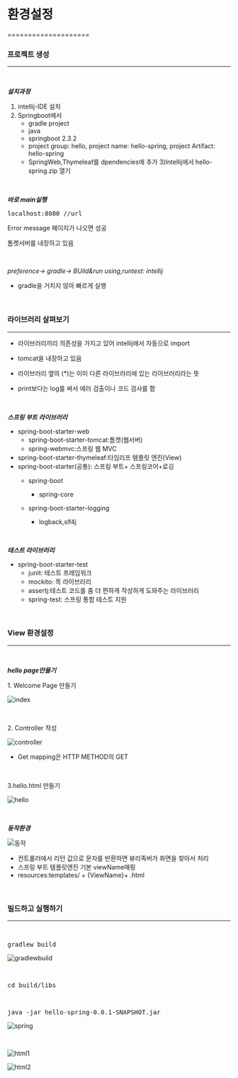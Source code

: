 <h1> 환경설정</h1>

====================

<h3>프로젝트 생성</h3>

----------------------
<br/>

<b>*설치과정*</b>

1) intellij-IDE 설치
2) Springboot에서 
    - gradle project 
    - java
    - springboot 2.3.2
    - project group: hello,  project name: hello-spring,  project Artifact: hello-spring
    - SpringWeb,Thymeleaf를 dpendencies에 추가
3)Intellij에서 hello-spring.zip 열기

<br/>

<b>*바로 main실행*</b>
<pre>
localhost:8080 //url
</pre>
<p>Error message 페이지가 나오면 성공</p>
<p>톰켓서버를 내장하고 있음</p>

<br/>

*preference-> gradle-> BUild&run using,runtest: intellij*
- gradle을 거치지 않아 빠르게 실행 

<br/>

<h3>라이브러리 살펴보기</h3>

------------------------

- 라이브러리끼리 의존성을 가지고 있어 intellij에서 자동으로 import

- tomcat을 내장하고 있음

- 라이브러리 옆의 (*)는 이미 다른 라이브러리에 있는 라이브러리라는 뜻

- print보다는 log를 써서 에러 검출이나 코드 검사를 함

<br/>

<b>*스프링 부트 라이브러리*</b>
- spring-boot-starter-web
    - spring-boot-starter-tomcat:톰캣(웹서버)
    - spring-webmvc:스프링 웹 MVC
- spring-boot-starter-thymeleaf:타임리프 템플릿 엔진(View)
- spring-boot-starter(공통): 스프링 부트+ 스프링코어+로깅
    - spring-boot
         - spring-core

    - spring-boot-starter-logging
        - logback,slf4j

<br/>

<b>*테스트 라이브러리*</b>
- spring-boot-starter-test
    - junit: 테스트 프레임워크
    - mockito: 목 라이브러리
    - assertj:테스트 코드를 좀 더 편하게 작성하게 도와주는 라이브러리
    - spring-test: 스프링 통합 테스트 지원

<br/>

<h3> View 환경설정</h3>
 
 -----------------------

<br/>

<b>*hello page만들기*</b>

<p>1. Welcome Page 만들기</p>

![index](index.png)

<br>

<p>2. Controller 작성</p>

![controller](controller.png)

- Get mapping은 HTTP METHOD의 GET

<br>

<p>3.hello.html 만들기</p>

![hello](hello.png)

<br>

<b>*동작환경*</b>

![동작](동작.png)

- 컨트롤러에서 리턴 값으로 문자를 반환하면 뷰리족버가 화면을 찾아서 처리
- 스프링 부트 템플릿엔진 기본 viewName매핑
- resources:templates/ + {ViewName}+ .html

<br/>

<h3>빌드하고 실행하기</h3>

---------------------------

<br>

<pre>gradlew build</pre>

![gradlewbuild](gradlewbuild.png)

<br>

<pre>cd build/libs</pre>

<br>

<pre>java -jar hello-spring-0.0.1-SNAPSHOT.jar</pre>

![spring](spring.png)

<br>

![html1](html1.png)

![html2](html2.png)


